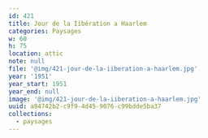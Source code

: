 ```yaml
---
id: 421
title: Jour de la Iibération a Haarlem
categories: Paysages
w: 60
h: 75
location: attic
note: null
file: '@img/421-jour-de-la-iiberation-a-haarlem.jpg'
year: '1951'
year_start: 1951
year_end: null
image: '@img/421-jour-de-la-iiberation-a-haarlem.jpg'
uuid: a84742b2-c9f9-4d45-9076-c99bdde5ba37
collections:
  - paysages
---
```


